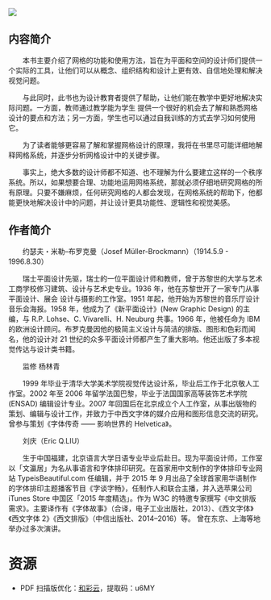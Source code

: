![](http://img3m1.ddimg.cn/1/1/23992651-1_u_12.jpg)

## 内容简介

　　本书主要介绍了网格的功能和使用方法，旨在为平面和空间的设计师们提供一个实际的工具，让他们可以从概念、组织结构和设计上更有效、自信地处理和解决视觉问题。

　　与此同时，此书也为设计教育者提供了帮助，让他们能在教学中更好地解决实际问题。一方面，教师通过教学能为学生 提供一个很好的机会去了解和熟悉网格设计的要点和方法；另一方面，学生也可以通过自我训练的方式去学习如何使用它。

　　为了读者能够更容易了解和掌握网格设计的原理，我将在书里尽可能详细地解释网格系统，并逐步分析网格设计中的关键步骤。

　　事实上，绝大多数的设计师都不知道、也不理解为什么要建立这样的一个秩序系统。所以，如果想要合理、功能地运用网格系统，那就必须仔细地研究网格的所有原理。只要不嫌麻烦，任何研究网格的人都会发现，在网格系统的帮助下，他都能更快地解决设计中的问题，并让设计更具功能性、逻辑性和视觉美感。

## 作者简介

　　约瑟夫・米勒–布罗克曼（Josef Müller-Brockmann）（1914.5.9 - 1996.8.30）

　　瑞士平面设计先驱，瑞士的一位平面设计师和教师，曾于苏黎世的大学与艺术工商学校修习建筑、设计与艺术史专业。1936 年，他在苏黎世开了一家专门从事 平面设计、展会 设计与摄影的工作室。1951 年起，他开始为苏黎世的音乐厅设计音乐会海报。1958 年，他成为了《新平面设计》(New Graphic Design) 的主编，与 R.P. Lohse、C. Vivarelli、H. Neuburg 共事。1966 年，他被任命为 IBM 的欧洲设计顾问。布罗克曼因他的极简主义设计与简洁的排版、图形和色彩而闻名，他的设计对 21 世纪的众多平面设计师都产生了重大影响。他还出版了多本视觉传达与设计类书籍。

　　监修 杨林青

　　1999 年毕业于清华大学美术学院视觉传达设计系，毕业后工作于北京敬人工作室。2002 年至 2006 年留学法国巴黎，毕业于法国国家高等装饰艺术学院 (ENSAD) 编辑设计专业。2007 年回国后在北京成立个人工作室，从事出版物的策划、编辑与设计工作，并致力于中西文字体的媒介应用和图形信息交流的研究。曾参与策划《字体传奇 —— 影响世界的 Helvetica》。

　　刘庆（Eric Q.LIU）

　　生于中国福建，北京语言大学日语专业毕业后赴日。现为平面设计师，工作室以「文瀛居」为名从事语言和字体排印研究。在首家用中文制作的字体排印专业网站 TypeisBeautiful.com 任编辑，并于 2015 年 9 月出品了全球首家用华语制作的字体排印主题播客节目《字谈字畅》，任制作人和联合主播，并入选苹果公司 iTunes Store 中国区「2015 年度精选」。作为 W3C 的特邀专家撰写《中文排版需求》。主要译作有《字体故事》（合译，电子工业出版社，2013）、《西文字体》《西文字体 2》《西文排版》（中信出版社、2014–2016）等。 曾在东京、上海等地举办过多次演讲。

# 资源

* PDF 扫描版优化：[和彩云](https://caiyun.139.com/m/i?0n5CfmzPEFLDM)，提取码：u6MY
